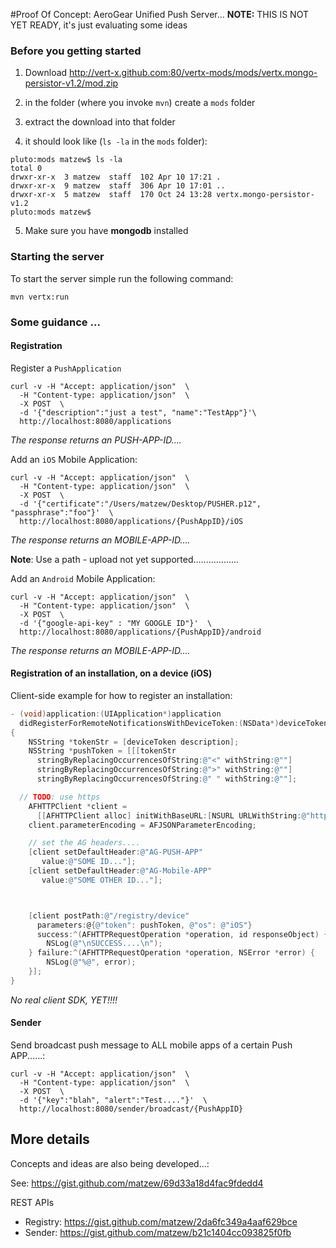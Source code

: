 #Proof Of Concept: AeroGear Unified Push Server... 
**NOTE:** THIS IS NOT YET READY, it's just evaluating some ideas

### Before you getting started

1. Download  http://vert-x.github.com:80/vertx-mods/mods/vertx.mongo-persistor-v1.2/mod.zip

2. in the folder (where you invoke ```mvn```) create a ```mods``` folder

3. extract the download into that folder

4. it should look like (```ls -la``` in the ```mods``` folder):

```
pluto:mods matzew$ ls -la
total 0
drwxr-xr-x  3 matzew  staff  102 Apr 10 17:21 .
drwxr-xr-x  9 matzew  staff  306 Apr 10 17:01 ..
drwxr-xr-x  5 matzew  staff  170 Oct 24 13:28 vertx.mongo-persistor-v1.2
pluto:mods matzew$ 
```
5. Make sure you have **mongodb** installed

### Starting the server

To start the server simple run the following command:

	mvn vertx:run

### Some guidance ...

#### Registration

Register a ```PushApplication```
```
curl -v -H "Accept: application/json"  \
  -H "Content-type: application/json"  \ 
  -X POST  \ 
  -d '{"description":"just a test", "name":"TestApp"}'\
  http://localhost:8080/applications
```
_The response returns an PUSH-APP-ID...._

Add an ```iOS``` Mobile Application:
```
curl -v -H "Accept: application/json"  \
  -H "Content-type: application/json"  \
  -X POST  \
  -d '{"certificate":"/Users/matzew/Desktop/PUSHER.p12", "passphrase":"foo"}'  \
  http://localhost:8080/applications/{PushAppID}/iOS
```
_The response returns an MOBILE-APP-ID...._

**Note**: Use a path - upload not yet supported..................

Add an ```Android``` Mobile Application:
```
curl -v -H "Accept: application/json"  \
  -H "Content-type: application/json"  \
  -X POST  \
  -d '{"google-api-key" : "MY GOOGLE ID"}'  \
  http://localhost:8080/applications/{PushAppID}/android
```
_The response returns an MOBILE-APP-ID...._

#### Registration of an installation, on a device (iOS)

Client-side example for how to register an installation:

```ObjectiveC
- (void)application:(UIApplication*)application
  didRegisterForRemoteNotificationsWithDeviceToken:(NSData*)deviceToken
{
    NSString *tokenStr = [deviceToken description];
    NSString *pushToken = [[[tokenStr
      stringByReplacingOccurrencesOfString:@"<" withString:@""]
      stringByReplacingOccurrencesOfString:@">" withString:@""]
      stringByReplacingOccurrencesOfString:@" " withString:@""];

  // TODO: use https
    AFHTTPClient *client =
	  [[AFHTTPClient alloc] initWithBaseURL:[NSURL URLWithString:@"http://192.168.0.114:8080/"]];
    client.parameterEncoding = AFJSONParameterEncoding;

    // set the AG headers....
    [client setDefaultHeader:@"AG-PUSH-APP" 
	   value:@"SOME ID..."];
    [client setDefaultHeader:@"AG-Mobile-APP"
	   value:@"SOME OTHER ID..."];



    [client postPath:@"/registry/device"
	  parameters:@{@"token": pushToken, @"os": @"iOS"}
	  success:^(AFHTTPRequestOperation *operation, id responseObject) {
        NSLog(@"\nSUCCESS....\n");
    } failure:^(AFHTTPRequestOperation *operation, NSError *error) {
        NSLog(@"%@", error);
    }];
}
```
_No real client SDK, YET!!!!_


#### Sender

Send broadcast push message to ALL mobile apps of a certain Push APP......:

```
curl -v -H "Accept: application/json"  \
  -H "Content-type: application/json"  \
  -X POST  \
  -d '{"key":"blah", "alert":"Test...."}'  \
  http://localhost:8080/sender/broadcast/{PushAppID}
```


## More details

Concepts and ideas are also being developed...:

See:
https://gist.github.com/matzew/69d33a18d4fac9fdedd4

REST APIs

* Registry: https://gist.github.com/matzew/2da6fc349a4aaf629bce
* Sender: https://gist.github.com/matzew/b21c1404cc093825f0fb
